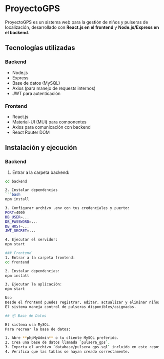 # ProyectoGPS

ProyectoGPS es un sistema web para la gestión de niños y pulseras de localización, desarrollado con **React.js en el frontend** y **Node.js/Express en el backend**.

## Tecnologías utilizadas

### Backend
- Node.js
- Express
- Base de datos (MySQL)
- Axios (para manejo de requests internos)
- JWT para autenticación

### Frontend
- React.js
- Material-UI (MUI) para componentes
- Axios para comunicación con backend
- React Router DOM

## Instalación y ejecución

### Backend

1. Entrar a la carpeta backend:
```bash
cd backend

2. Instalar dependencias
```bash
npm install

3. Configurar archivo .env con tus credenciales y puerto:
PORT=4000
DB_USER=...
DB_PASSWORD=...
DB_HOST=...
JWT_SECRET=...

4. Ejecutar el servidor:
npm start

### Frontend
1. Entrar a la carpeta frontend:
cd frontend

2. Instalar dependencias:
npm install

3. Ejecutar la aplicación:
npm start

Uso
Desde el frontend puedes registrar, editar, actualizar y eliminar niños, y asignarles pulseras.
El sistema maneja control de pulseras disponibles/asignadas.

## 📦 Base de Datos

El sistema usa MySQL.  
Para recrear la base de datos:

1. Abre **phpMyAdmin** o tu cliente MySQL preferido.
2. Crea una base de datos llamada `pulsera_gps`.
3. Importa el archivo `database/pulsera_gps.sql` incluido en este repositorio.
4. Verifica que las tablas se hayan creado correctamente.

